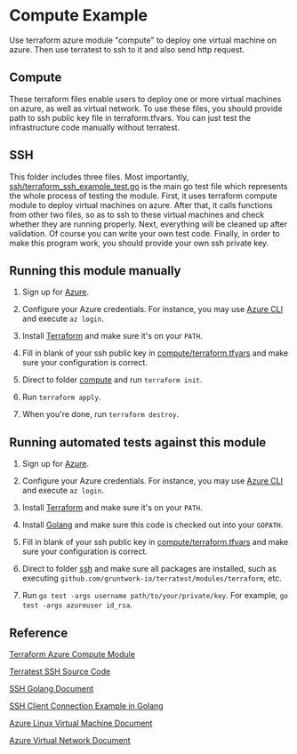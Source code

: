 # Compute Example

Use terraform azure module "compute" to deploy one virtual machine on azure. Then use terratest to ssh to it and also send http request.

## Compute

These terraform files enable users to deploy one or more virtual machines on azure, as well as virtual network. To use these files, you should provide path to ssh public key file in terraform.tfvars. You can just test the infrastructure code manually without terratest.

## SSH

This folder includes three files. Most importantly, [ssh/terraform_ssh_example_test.go](/ssh/terraform_ssh_example_test.go) is the main go test file which represents the whole process of testing the module. First, it uses terraform compute module to deploy virtual machines on azure. After that, it calls functions from other two files, so as to ssh to these virtual machines and check whether they are running properly. Next, everything will be cleaned up after validation. Of course you can write your own test code. Finally, in order to make this program work, you should provide your own ssh private key.

## Running this module manually

1. Sign up for [Azure](https://portal.azure.com/).

1. Configure your Azure credentials. For instance, you may use [Azure CLI](https://docs.microsoft.com/en-us/cli/azure/install-azure-cli) and execute `az login`.

1. Install [Terraform](https://www.terraform.io/) and make sure it's on your `PATH`.

1. Fill in blank of your ssh public key in [compute/terraform.tfvars](/compute/compute/terraform.tfvars) and make sure your configuration is correct.

1. Direct to folder [compute](/compute/compute) and run `terraform init`.

1. Run `terraform apply`.

1. When you're done, run `terraform destroy`.

## Running automated tests against this module

1. Sign up for [Azure](https://portal.azure.com/).

1. Configure your Azure credentials. For instance, you may use [Azure CLI](https://docs.microsoft.com/en-us/cli/azure/install-azure-cli) and execute `az login`.

1. Install [Terraform](https://www.terraform.io/) and make sure it's on your `PATH`.

1. Install [Golang](https://golang.org/) and make sure this code is checked out into your `GOPATH`.

1. Fill in blank of your ssh public key in [compute/terraform.tfvars](/compute/compute/terraform.tfvars) and make sure your configuration is correct.

1. Direct to folder [ssh](/compute/ssh) and make sure all packages are installed, such as executing `github.com/gruntwork-io/terratest/modules/terraform`, etc.

1. Run `go test -args username path/to/your/private/key`. For example, `go test -args azureuser id_rsa`.

## Reference

[Terraform Azure Compute Module](https://registry.terraform.io/modules/Azure/compute/azurerm/)

[Terratest SSH Source Code](https://github.com/gruntwork-io/terratest/blob/master/test/terraform_ssh_example_test.go)

[SSH Golang Document](https://godoc.org/golang.org/x/crypto/ssh)

[SSH Client Connection Example in Golang](http://blog.ralch.com/tutorial/golang-ssh-connection/)

[Azure Linux Virtual Machine Document](https://docs.microsoft.com/en-us/azure/virtual-machines/linux/)

[Azure Virtual Network Document](https://docs.microsoft.com/en-us/azure/virtual-network/)